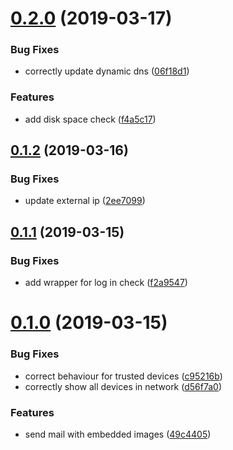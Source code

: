 # [0.2.0](https://github.com/krlwlfrt/motion-server/compare/v0.1.2...v0.2.0) (2019-03-17)


### Bug Fixes

* correctly update dynamic dns ([06f18d1](https://github.com/krlwlfrt/motion-server/commit/06f18d1))


### Features

* add disk space check ([f4a5c17](https://github.com/krlwlfrt/motion-server/commit/f4a5c17))



## [0.1.2](https://github.com/krlwlfrt/motion-server/compare/v0.1.1...v0.1.2) (2019-03-16)


### Bug Fixes

* update external ip ([2ee7099](https://github.com/krlwlfrt/motion-server/commit/2ee7099))



## [0.1.1](https://github.com/krlwlfrt/motion-server/compare/v0.1.0...v0.1.1) (2019-03-15)


### Bug Fixes

* add wrapper for log in check ([f2a9547](https://github.com/krlwlfrt/motion-server/commit/f2a9547))



# [0.1.0](https://github.com/krlwlfrt/motion-server/compare/d56f7a0...v0.1.0) (2019-03-15)


### Bug Fixes

* correct behaviour for trusted devices ([c95216b](https://github.com/krlwlfrt/motion-server/commit/c95216b))
* correctly show all devices in network ([d56f7a0](https://github.com/krlwlfrt/motion-server/commit/d56f7a0))


### Features

* send mail with embedded images ([49c4405](https://github.com/krlwlfrt/motion-server/commit/49c4405))



